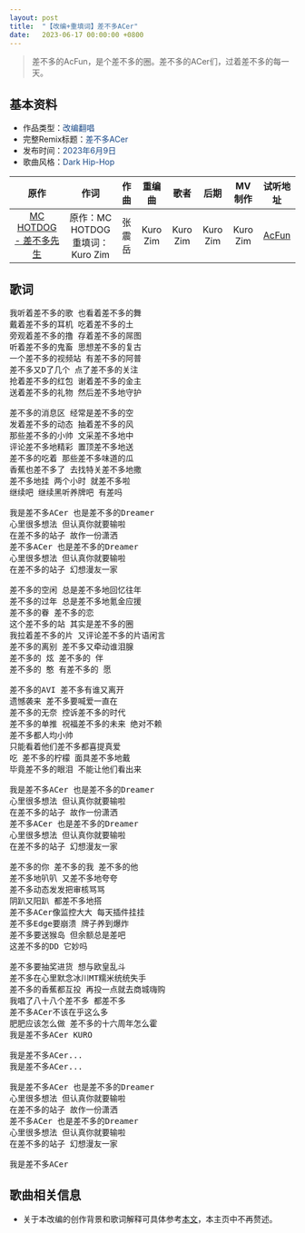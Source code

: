 ```yaml
---
layout: post
title:  "【改编+重填词】差不多ACer"
date:	2023-06-17 00:00:00 +0800
---
```


> 差不多的AcFun，是个差不多的圈。差不多的ACer们，过着差不多的每一天。

## 基本资料
* 作品类型：<font color="#194987">改编翻唱</font>
* 完整Remix标题：<font color="#194987">差不多ACer</font>
* 发布时间：<font color="#194987">2023年6月9日</font>
* 歌曲风格：<font color="#194987">Dark Hip-Hop</font>

| 原作 | 作词 | 作曲 | 重编曲 | 歌者 | 后期 | MV制作 | 试听地址 |
| :--: | :--: | :--: | :--: | :--: | :--: | :--: | :--: | 
| [MC HOTDOG - 差不多先生](https://www.acfun.cn/v/ac39098696) | 原作：MC HOTDOG<br>重填词：Kuro Zim | 张震岳 | Kuro Zim | Kuro Zim | Kuro Zim | Kuro Zim | [AcFun](https://www.acfun.cn/v/ac41547790) |

## 歌词

<pre>
我听着差不多的歌 也看着差不多的舞
戴着差不多的耳机 吃着差不多的土
旁观着差不多的撸 存着差不多的屌图
听着差不多的鬼畜 思想差不多的复古
一个差不多的视频站 有差不多的阿普
差不多又D了几个 点了差不多的关注
抢着差不多的红包 谢着差不多的金主
送着差不多的礼物 然后差不多地守护

差不多的消息区 经常是差不多的空
发着差不多的动态 抽着差不多的风
那些差不多的小帅 文采差不多地中
评论差不多地精彩 置顶差不多地送
差不多的吃着 那些差不多味道的瓜
香蕉也差不多了 去找特关差不多地撒
差不多地挂 两个小时 就差不多啦
继续吧 继续黑听养牌吧 有差吗

我是差不多ACer 也是差不多的Dreamer
心里很多想法 但认真你就要输啦
在差不多的站子 故作一份潇洒
差不多ACer 也是差不多的Dreamer
心里很多想法 但认真你就要输啦
在差不多的站子 幻想漫友一家

差不多的空闲 总是差不多地回忆往年
差不多的过年 总是差不多地氪金应援
差不多的眷 差不多的恋
这个差不多的站 其实是差不多的圈
我拉着差不多的片 又评论差不多的片语闲言
差不多的离别 差不多又牵动谁泪腺
差不多的 炫 差不多的 伴
差不多的 憨 有差不多的 愿

差不多的AVI 差不多有谁又离开
遗憾袭来 差不多要喊爱一直在
差不多的无奈 控诉差不多的时代
差不多的单推 祝福差不多的未来 绝对不赖
差不多都人均小帅
只能看着他们差不多都喜提真爱
吃 差不多的柠檬 面具差不多地戴
毕竟差不多的眼泪 不能让他们看出来

我是差不多ACer 也是差不多的Dreamer
心里很多想法 但认真你就要输啦
在差不多的站子 故作一份潇洒
差不多ACer 也是差不多的Dreamer
心里很多想法 但认真你就要输啦
在差不多的站子 幻想漫友一家

差不多的你 差不多的我 差不多的他
差不多地叭叭 又差不多地夸夸
差不多动态发发把审核骂骂
阴趴又阳趴 都差不多地搭
差不多ACer像监控大大 每天插件挂挂
差不多Edge要崩溃 牌子养到爆炸
差不多要送猴岛 但余额总是差吧
这差不多的DD 它妙吗

差不多要抽奖进货 想与欧皇乱斗
差不多在心里默念冰川MT糯米统统失手
差不多的香蕉都互投 再投一点就去商城嗨购
我唱了八十八个差不多 都差不多
差不多ACer不该在乎这么多
肥肥应该怎么做 差不多的十六周年怎么霍
我是差不多ACer KURO

我是差不多ACer...
我是差不多ACer...

我是差不多ACer 也是差不多的Dreamer
心里很多想法 但认真你就要输啦
在差不多的站子 故作一份潇洒
差不多ACer 也是差不多的Dreamer
心里很多想法 但认真你就要输啦
在差不多的站子 幻想漫友一家

我是差不多ACer
</pre>

## 歌曲相关信息

* 关于本改编的创作背景和歌词解释可具体参考[本文](https://www.acfun.cn/a/ac41571015)，本主页中不再赘述。
